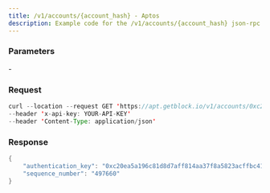 ```yaml
---
title: /v1/accounts/{account_hash} - Aptos
description: Example code for the /v1/accounts/{account_hash} json-rpc method. Сomplete guide on how to use /v1/accounts/{account_hash} json-rpc in GetBlock.io Web3 documentation.
---
```


### Parameters


\-

### Request

``` java
curl --location --request GET 'https://apt.getblock.io/v1/accounts/0xc20ea5a196c81d8d7aff814aa37f8a5823acffbc4193efd3b2aafc9ef2803255?' 
--header 'x-api-key: YOUR-API-KEY' 
--header 'Content-Type: application/json' 
```

###  Response

``` java
{
    "authentication_key": "0xc20ea5a196c81d8d7aff814aa37f8a5823acffbc4193efd3b2aafc9ef2803255",
    "sequence_number": "497660"
}
```

